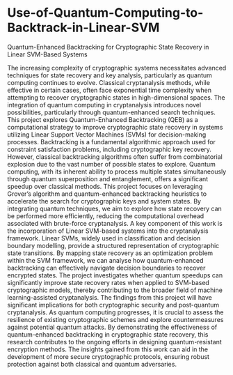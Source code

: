 # Use-of-Quantum-Computing-to-Backtrack-in-Linear-SVM

Quantum-Enhanced Backtracking for Cryptographic State Recovery in Linear SVM-Based Systems

The increasing complexity of cryptographic systems necessitates advanced techniques for state recovery and key analysis, particularly as quantum computing continues to evolve. Classical cryptanalysis methods, while effective in certain cases, often face exponential time complexity when attempting to recover cryptographic states in high-dimensional spaces. The integration of quantum computing in cryptanalysis introduces novel possibilities, particularly through quantum-enhanced search techniques. This project explores Quantum-Enhanced Backtracking (QEB) as a computational strategy to improve cryptographic state recovery in systems utilizing Linear Support Vector Machines (SVMs) for decision-making processes. Backtracking is a fundamental algorithmic approach used for constraint satisfaction problems, including cryptographic key recovery. However, classical backtracking algorithms often suffer from combinatorial explosion due to the vast number of possible states to explore. Quantum computing, with its inherent ability to process multiple states simultaneously through quantum superposition and entanglement, offers a significant speedup over classical methods. This project focuses on leveraging Grover’s algorithm and quantum-enhanced backtracking heuristics to accelerate the search for cryptographic keys and system states. By integrating quantum techniques, we aim to explore how state recovery can be performed more efficiently, reducing the computational overhead associated with brute-force cryptanalysis. A key component of this work is the incorporation of Linear SVM-based systems into the cryptanalysis framework. Linear SVMs, widely used in classification and decision boundary modelling, provide a structured representation of cryptographic state transitions. By mapping state recovery as an optimization problem within the SVM framework, we can analyse how quantum-enhanced backtracking can effectively navigate decision boundaries to recover encrypted states. The project investigates whether quantum speedups can significantly improve state recovery rates when applied to SVM-based cryptographic models, thereby contributing to the broader field of machine learning-assisted cryptanalysis. The findings from this project will have significant implications for both cryptographic security and post-quantum cryptanalysis. As quantum computing progresses, it is crucial to assess the resilience of existing cryptographic schemes and explore countermeasures against potential quantum attacks. By demonstrating the effectiveness of quantum-enhanced backtracking in cryptographic state recovery, this research contributes to the ongoing efforts in designing quantum-resistant encryption methods. The insights gained from this work can aid in the development of more secure cryptographic protocols, ensuring robust protection against both classical and quantum adversaries.
